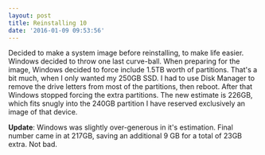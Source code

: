 ```yaml
---
layout: post
title: Reinstalling 10
date: '2016-01-09 09:53:56'
---
```


Decided to make a system image before reinstalling, to make life easier. Windows decided to throw one last curve-ball. When preparing for the image, Windows decided to force include 1.5TB worth of partitions. That's a bit much, when I only wanted my 250GB SSD. I had to use Disk Manager to remove the drive letters from most of the partitions, then reboot. After that Windows stopped forcing the extra partitions. The new estimate is 226GB, which fits snugly into the 240GB partition I have reserved exclusively an image of that device.

**Update**: Windows was slightly over-generous in it's estimation. Final number came in at 217GB, saving an additional 9 GB for a total of 23GB extra. Not bad.